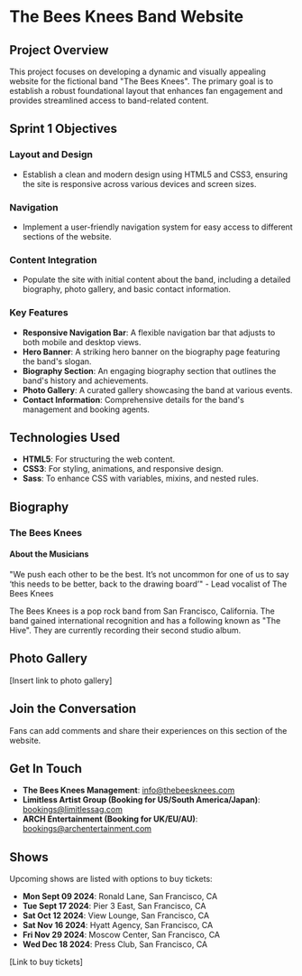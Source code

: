 # The Bees Knees Band Website

## Project Overview

This project focuses on developing a dynamic and visually appealing website for the fictional band "The Bees Knees". The primary goal is to establish a robust foundational layout that enhances fan engagement and provides streamlined access to band-related content.

## Sprint 1 Objectives

### Layout and Design
- Establish a clean and modern design using HTML5 and CSS3, ensuring the site is responsive across various devices and screen sizes.

### Navigation
- Implement a user-friendly navigation system for easy access to different sections of the website.

### Content Integration
- Populate the site with initial content about the band, including a detailed biography, photo gallery, and basic contact information.

### Key Features
- **Responsive Navigation Bar**: A flexible navigation bar that adjusts to both mobile and desktop views.
- **Hero Banner**: A striking hero banner on the biography page featuring the band's slogan.
- **Biography Section**: An engaging biography section that outlines the band's history and achievements.
- **Photo Gallery**: A curated gallery showcasing the band at various events.
- **Contact Information**: Comprehensive details for the band's management and booking agents.

## Technologies Used
- **HTML5**: For structuring the web content.
- **CSS3**: For styling, animations, and responsive design.
- **Sass**: To enhance CSS with variables, mixins, and nested rules.

## Biography

### The Bees Knees

#### About the Musicians

"We push each other to be the best. It’s not uncommon for one of us to say ‘this needs to be better, back to the drawing board’" - Lead vocalist of The Bees Knees

The Bees Knees is a pop rock band from San Francisco, California. The band gained international recognition and has a following known as "The Hive". They are currently recording their second studio album.

## Photo Gallery

[Insert link to photo gallery]

## Join the Conversation

Fans can add comments and share their experiences on this section of the website.

## Get In Touch

- **The Bees Knees Management**: info@thebeesknees.com
- **Limitless Artist Group (Booking for US/South America/Japan)**: bookings@limitlessag.com
- **ARCH Entertainment (Booking for UK/EU/AU)**: bookings@archentertainment.com

## Shows

Upcoming shows are listed with options to buy tickets:
- **Mon Sept 09 2024**: Ronald Lane, San Francisco, CA
- **Tue Sept 17 2024**: Pier 3 East, San Francisco, CA
- **Sat Oct 12 2024**: View Lounge, San Francisco, CA
- **Sat Nov 16 2024**: Hyatt Agency, San Francisco, CA
- **Fri Nov 29 2024**: Moscow Center, San Francisco, CA
- **Wed Dec 18 2024**: Press Club, San Francisco, CA

[Link to buy tickets]

